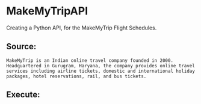 # MakeMyTripAPI
Creating a Python API,  for the MakeMyTrip Flight Schedules.

## Source:

```
MakeMyTrip is an Indian online travel company founded in 2000. Headquartered in Gurugram, Haryana, the company provides online travel services including airline tickets, domestic and international holiday packages, hotel reservations, rail, and bus tickets.
```

## Execute:

